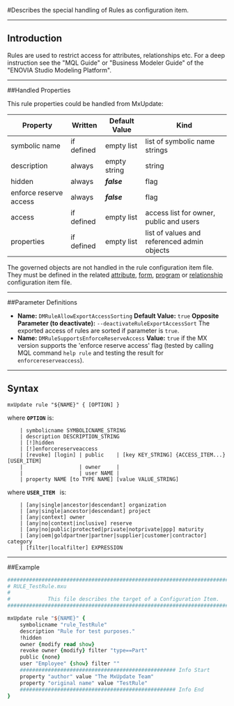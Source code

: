<!--
 *
 *  This file is part of MxUpdate <http://www.mxupdate.org>.
 *
 *  MxUpdate is a deployment tool for a PLM platform to handle
 *  administration objects as single update files (configuration item).
 *
 *  Copyright (C) 2008-2016 The MxUpdate Team
 *
 *  The Manual of MxUpdate is licensed under a CC BY-NC-SA 4.0 license
 *  (Creative Commons Attribution-NonCommercial-ShareAlike 4.0 
 *  International 4.0 license).
 *
 *  You should have received a copy of the license along with this
 *  work. If not, see <http://creativecommons.org/licenses/by-nc-sa/4.0/>.
 *
-->

#Describes the special handling of Rules as configuration item.

----
## Introduction
Rules are used to restrict access for attributes, relationships etc. For a deep
instruction see the "MQL Guide" or "Business Modeler Guide" of the "ENOVIA
Studio Modeling Platform".

----
##Handled Properties

This rule properties could be handled from MxUpdate:

Property               | Written            | Default Value | Kind
-----------------------|--------------------|---------------|----
symbolic name          | if defined         | empty list    | list of symbolic name strings
description            | always             | empty string  | string
hidden                 | always             | ***false***   | flag
enforce reserve access | always             | ***false***   | flag
access                 | if defined         | empty list    | access list for owner, public and users
properties             | if defined         | empty list    | list of values and referenced admin objects

The governed objects are not handled in the rule configuration item file. They must be defined in the related [attribute](CI_DM_Attribute.md), [form](CI_UI_Form.md), [program](CI_Program.md) or [relationship](CI_DM_Relationship.md) configuration item file.

----
##Parameter Definitions
*   **Name:** `DMRuleAllowExportAccessSorting`
    **Default Value:** `true`
    **Opposite Parameter (to deactivate):** `--deactivateRuleExportAccessSort`
    The exported access of rules are sorted if parameter is `true`.
*   **Name:** `DMRuleSupportsEnforceReserveAccess`
    **Value:** `true` if the MX version supports the 'enforce reserve access' flag (tested by calling MQL command `help rule` and testing the result for `enforcereserveaccess`).

----
## Syntax
```
mxUpdate rule "${NAME}" { [OPTION] }
```
where **`OPTION`** is:
```
    | symbolicname SYMBOLICNAME_STRING
    | description DESCRIPTION_STRING
    | [!]hidden
    | [!]enforcereserveaccess
    | [revoke] [login] | public    | [key KEY_STRING] {ACCESS_ITEM...} [USER_ITEM]
    |                  | owner     | 
    |                  | user NAME | 
    | property NAME [to TYPE NAME] [value VALUE_STRING]
```
where **`USER_ITEM `** is:
```
    | [any|single|ancestor|descendant] organization
    | [any|single|ancestor|descendant] project
    | [any|context] owner
    | [any|no|context|inclusive] reserve
    | [any|no|public|protected|private|notprivate|ppp] maturity
    | [any|oem|goldpartner|partner|supplier|customer|contractor] category
    | [filter|localfilter] EXPRESSION
```

----
##Example
```tcl
################################################################################
# RULE_TestRule.mxu
#
#            This file describes the target of a Configuration Item.
################################################################################

mxUpdate rule "${NAME}" {
    symbolicname "rule_TestRule"
    description "Rule for test purposes."
    !hidden
    owner {modify read show}
    revoke owner {modify} filter "type==Part"
    public {none}
    user "Employee" {show} filter ""
    ################################################## Info Start
    property "author" value "The MxUpdate Team"
    property "original name" value "TestRule"
    ################################################## Info End
}
```
